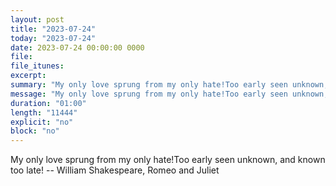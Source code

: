 ```yaml
---
layout: post
title: "2023-07-24"
today: "2023-07-24"
date: 2023-07-24 00:00:00 0000
file:
file_itunes:
excerpt:
summary: "My only love sprung from my only hate!Too early seen unknown, and known too late! -- William Shakespeare, Romeo and Juliet "
message: "My only love sprung from my only hate!Too early seen unknown, and known too late! -- William Shakespeare, Romeo and Juliet "
duration: "01:00"
length: "11444"
explicit: "no"
block: "no"
---
```

My only love sprung from my only hate!Too early seen unknown, and known too late! -- William Shakespeare, Romeo and Juliet 

